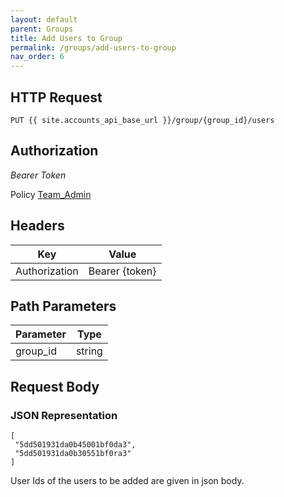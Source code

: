 ```yaml
---
layout: default
parent: Groups
title: Add Users to Group 
permalink: /groups/add-users-to-group
nav_order: 6
---
```


## HTTP Request

```
PUT {{ site.accounts_api_base_url }}/group/{group_id}/users
```
## Authorization

*Bearer Token*

Policy
[Team_Admin]({{site.url}}{{site.baseurl}}/authentication/policies#team_admin)

## Headers

| Key     | Value        |
| ----------- | ----------- |
| Authorization | Bearer {token}      |

## Path Parameters

| Parameter   | Type        |
| ----------- | ----------- |
| group_id | string      |


## Request Body
### JSON Representation
```
[
 "5dd501931da0b45001bf0da3",
 "5dd501931da0b30551bf0ra3"
]
```
User Ids of the users to be added are given in json body.
